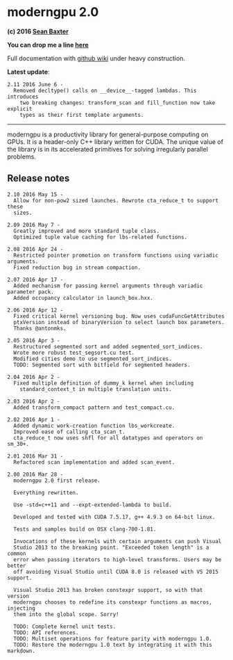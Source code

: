 
# moderngpu 2.0 
**(c) 2016 [Sean Baxter](http://twitter.com/moderngpu)** 

**You can drop me a line [here](mailto:moderngpu@gmail.com)**

Full documentation with [github wiki](https://github.com/moderngpu/moderngpu/wiki) under heavy construction.

**Latest update**:
```
2.11 2016 June 6 -
  Removed decltype() calls on __device__-tagged lambdas. This introduces
    two breaking changes: transform_scan and fill_function now take explicit
    types as their first template arguments.
```
---
moderngpu is a productivity library for general-purpose computing on GPUs. It is a header-only C++ library written for CUDA. The unique value of the library is in its accelerated primitives for solving irregularly parallel problems. 

## Release notes
```
2.10 2016 May 15 -
  Allow for non-pow2 sized launches. Rewrote cta_reduce_t to support these
  sizes.

2.09 2016 May 7 -
  Greatly improved and more standard tuple class.
  Optimized tuple value caching for lbs-related functions. 

2.08 2016 Apr 24 -
  Restricted pointer promotion on transform functions using variadic arguments.
  Fixed reduction bug in stream compaction.

2.07 2016 Apr 17 -
  Added mechanism for passing kernel arguments through variadic parameter pack.
  Added occupancy calculator in launch_box.hxx.
  
2.06 2016 Apr 12 - 
  Fixed critical kernel versioning bug. Now uses cudaFuncGetAttributes
  ptxVersion instead of binaryVersion to select launch box parameters.
  Thanks @antonmks.
  
2.05 2016 Apr 3 -
  Restructured segmented sort and added segmented_sort_indices.
  Wrote more robust test_segsort.cu test.
  Modified cities demo to use segmented_sort_indices.
  TODO: Segmented sort with bitfield for segmented headers.

2.04 2016 Apr 2 -
  Fixed multiple definition of dummy_k kernel when including 
    standard_context_t in multiple translation units.

2.03 2016 Apr 2 -
  Added transform_compact pattern and test_compact.cu.

2.02 2016 Apr 1 -
  Added dynamic work-creation function lbs_workcreate.
  Improved ease of calling cta_scan_t.
  cta_reduce_t now uses shfl for all datatypes and operators on sm_30+.

2.01 2016 Mar 31 -
  Refactored scan implementation and added scan_event.

2.00 2016 Mar 28 - 
  moderngpu 2.0 first release.

  Everything rewritten.
  
  Use -std=c++11 and --expt-extended-lambda to build.
  
  Developed and tested with CUDA 7.5.17, g++ 4.9.3 on 64-bit linux.

  Tests and samples build on OSX clang-700-1.81.
  
  Invocations of these kernels with certain arguments can push Visual 
  Studio 2013 to the breaking point. "Exceeded token length" is a common
  error when passing iterators to high-level transforms. Users may be better
  off avoiding Visual Studio until CUDA 8.0 is released with VS 2015 support.

  Visual Studio 2013 has broken constexpr support, so with that version
  moderngpu chooses to redefine its constexpr functions as macros, injecting
  them into the global scope. Sorry!

  TODO: Complete kernel unit tests. 
  TODO: API references.
  TODO: Multiset operations for feature parity with moderngpu 1.0.
  TODO: Restore the moderngpu 1.0 text by integrating it with this markdown.
```

